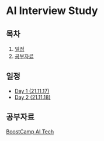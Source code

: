 # AI Interview Study

## 목차
 1. [일정](#일정)
 2. [공부자료](#공부자료)

## 일정
- [Day 1 (21.11.17)]()
- [Day 2 (21.11.18)]()


## 공부자료
[BoostCamp AI Tech](https://github.com/Chocochip101/ai-tech-interview#-statisticsmath)

